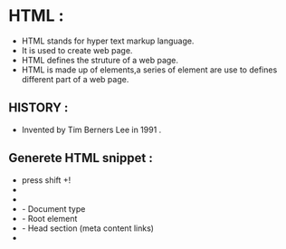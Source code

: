 # HTML :

- HTML stands for hyper text markup language.
- It is used to create web page.
- HTML defines the struture of a web page.
- HTML is made up of elements,a series of element are use to defines different part of a web page.

## HISTORY :

- Invented by Tim Berners Lee in 1991 .

## Generete HTML snippet :

- press shift +!
- <Opening tag>
- <closing tag>
- <Doctype html> - Document type
- <html> - Root element
- <head> - Head section (meta  content links)
- <title> - Title of the page
- <body> -Body section(headings,paragraph,images,links,header,footer)

## Headings :

- <h1>------<h6>
- <h1>-------Top priority
- <h6>-----Least priority
- <h1>content</h1>

## paragraph

- <p>contents</p>
- lorem 100 (creat paragraph)

## Links:

- To redirect to the specified link given.
- <a href="htpps://www.google.com">google</a>
- <a href="mail to:nehaswain7@gmail.com">Email</a>
- <a href="tel:8260713260">phone number</a>

## Images :

- <img src="image.Jpg" alt="image description">
- src - Source path
- alt -alternative text

## Break the line :

- <br> -To break the line we use <br> tag.
- It is used to represent a clickable button.
- It defines a division or section within HTML document. It is used to define an HTML form.
